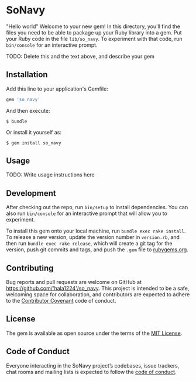 # SoNavy
"Hello world"
Welcome to your new gem! In this directory, you'll find the files you need to be able to package up your Ruby library into a gem. Put your Ruby code in the file `lib/so_navy`. To experiment with that code, run `bin/console` for an interactive prompt.

TODO: Delete this and the text above, and describe your gem

## Installation

Add this line to your application's Gemfile:

```ruby
gem 'so_navy'
```

And then execute:

    $ bundle

Or install it yourself as:

    $ gem install so_navy

## Usage

TODO: Write usage instructions here

## Development

After checking out the repo, run `bin/setup` to install dependencies. You can also run `bin/console` for an interactive prompt that will allow you to experiment.

To install this gem onto your local machine, run `bundle exec rake install`. To release a new version, update the version number in `version.rb`, and then run `bundle exec rake release`, which will create a git tag for the version, push git commits and tags, and push the `.gem` file to [rubygems.org](https://rubygems.org).

## Contributing

Bug reports and pull requests are welcome on GitHub at https://github.com/'hala1224'/so_navy. This project is intended to be a safe, welcoming space for collaboration, and contributors are expected to adhere to the [Contributor Covenant](http://contributor-covenant.org) code of conduct.

## License

The gem is available as open source under the terms of the [MIT License](https://opensource.org/licenses/MIT).

## Code of Conduct

Everyone interacting in the SoNavy project’s codebases, issue trackers, chat rooms and mailing lists is expected to follow the [code of conduct](https://github.com/'hala1224'/so_navy/blob/master/CODE_OF_CONDUCT.md).
